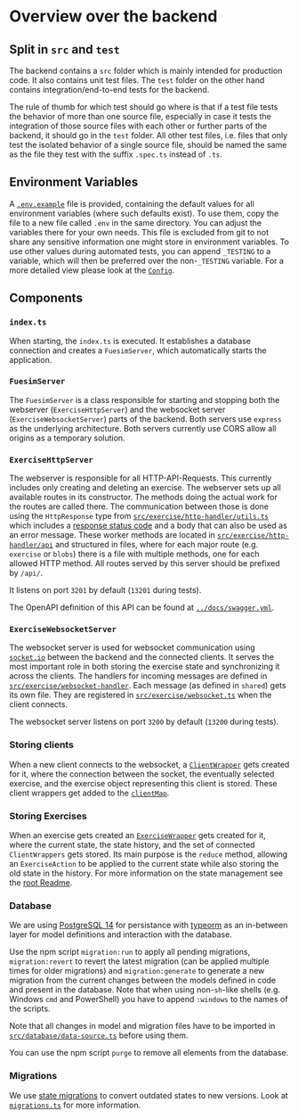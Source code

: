 # Overview over the backend

## Split in `src` and `test`

The backend contains a `src` folder which is mainly intended for production code. It also contains unit test files.
The `test` folder on the other hand contains integration/end-to-end tests for the backend.

The rule of thumb for which test should go where is that if a test file tests the behavior of more than one source file, especially in case it tests the integration of those source files with each other or further parts of the backend, it should go in the `test` folder.
All other test files, i.e. files that only test the isolated behavior of a single source file, should be named the same as the file they test with the suffix `.spec.ts` instead of `.ts`.

## Environment Variables

A [`.env.example`](.env.example) file is provided, containing the default values for all environment variables (where such defaults exist).
To use them, copy the file to a new file called `.env` in the same directory. You can adjust the variables there for your own needs. This file is excluded from git to not share any sensitive information one might store in environment variables.
To use other values during automated tests, you can append `_TESTING` to a variable, which will then be preferred over the non-`_TESTING` variable.
For a more detailed view please look at the [`Config`](src/config.ts).

## Components

### `index.ts`

When starting, the `index.ts` is executed. It establishes a database connection and creates a `FuesimServer`, which automatically starts the application.

### `FuesimServer`

The `FuesimServer` is a class responsible for starting and stopping both the webserver (`ExerciseHttpServer`) and the websocket server (`ExerciseWebsocketServer`) parts of the backend.
Both servers use `express` as the underlying architecture.
Both servers currently use CORS allow all origins as a temporary solution.

### `ExerciseHttpServer`

The webserver is responsible for all HTTP-API-Requests. This currently includes only creating and deleting an exercise.
The webserver sets up all available routes in its constructor. The methods doing the actual work for the routes are called there.
The communication between those is done using the `HttpResponse` type from [`src/exercise/http-handler/utils.ts`](src/exercise/http-handler/utils.ts) which includes a [response status code](https://developer.mozilla.org/en-US/docs/Web/HTTP/Status) and a body that can also be used as an error message.
These worker methods are located in [`src/exercise/http-handler/api`](src/exercise/http-handler/api) and structured in files, where for each major route (e.g. `exercise` or `blobs`) there is a file with multiple methods, one for each allowed HTTP method.
All routes served by this server should be prefixed by `/api/`.

It listens on port `3201` by default (`13201` during tests).

The OpenAPI definition of this API can be found at [`../docs/swagger.yml`](../docs/swagger.yml).

### `ExerciseWebsocketServer`

The websocket server is used for websocket communication using [`socket.io`](https://socket.io/) between the backend and the connected clients.
It serves the most important role in both storing the exercise state and synchronizing it across the clients.
The handlers for incoming messages are defined in [`src/exercise/websocket-handler`](src/exercise/websocket-handler). Each message (as defined in `shared`) gets its own file.
They are registered in [`src/exercise/websocket.ts`](src/exercise/websocket.ts) when the client connects.

The websocket server listens on port `3200` by default (`13200` during tests).

### Storing clients

When a new client connects to the websocket, a [`ClientWrapper`](src/exercise/client-wrapper.ts) gets created for it, where the connection between the socket, the eventually selected exercise, and the exercise object representing this client is stored.
These client wrappers get added to the [`clientMap`](src/exercise/client-map.ts).

### Storing Exercises

When an exercise gets created an [`ExerciseWrapper`](src/exercise/exercise-wrapper.ts) gets created for it, where the current state, the state history, and the set of connected `ClientWrappers` gets stored.
Its main purpose is the `reduce` method, allowing an `ExerciseAction` to be applied to the current state while also storing the old state in the history. For more information on the state management see the [root Readme](../README.md#state-management-and-synchronisation).

### Database

We are using [PostgreSQL 14](https://www.postgresql.org/) for persistance with [typeorm](https://github.com/typeorm/typeorm/) as an in-between layer for model definitions and interaction with the database.

Use the npm script `migration:run` to apply all pending migrations, `migration:revert` to revert the latest migration (can be applied multiple times for older migrations) and `migration:generate` to generate a new migration from the current changes between the models defined in code and present in the database. Note that when using non-`sh`-like shells (e.g. Windows `cmd` and PowerShell) you have to append `:windows` to the names of the scripts.

Note that all changes in model and migration files have to be imported in [`src/database/data-source.ts`](./src/database/data-source.ts) before using them.

You can use the npm script `purge` to remove all elements from the database.

### Migrations

We use [state migrations](./src/database/state-migrations/) to convert outdated states to new versions.
Look at [`migrations.ts`](./src/database/state-migrations/migrations.ts) for more information.
